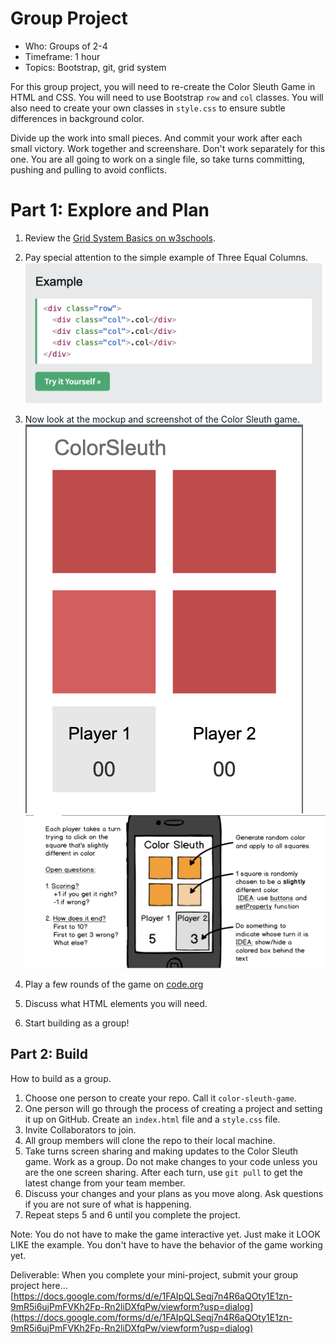 # Group Project

* Who: Groups of 2-4
* Timeframe: 1 hour
* Topics: Bootstrap, git, grid system

For this group project, you will need to re-create the Color Sleuth Game in HTML and CSS. You will need to use Bootstrap `row` and `col` classes. You will also need to create your own classes in `style.css` to ensure subtle differences in background color.

Divide up the work into small pieces. And commit your work after each small victory. Work together and screenshare. Don't work separately for this one. You are all going to work on a single file, so take turns committing, pushing and pulling to avoid conflicts.

# Part 1: Explore and Plan

1. Review the [Grid System Basics on w3schools](https://www.w3schools.com/bootstrap5/bootstrap_grid_basic.php). 
2. Pay special attention to the simple example of Three Equal Columns.
   ![Three Equal Columns Screenshot](../../../resources/starter-code/week-4/three-equal-columns-example-bootstrap.png)
3. Now look at the mockup and screenshot of the Color Sleuth game.
   ![Color Sleuth Screenshot](../../../resources/starter-code/week-4/screenshot-of-color-sleuth-game.png)
   ![Color Sleuth Mockup](../../../resources/starter-code/week-4/mockup-of-color-sleuth-game.png)

4. Play a few rounds of the game on [code.org](https://studio.code.org/courses/csp5-virtual/units/1/lessons/10/levels/1)

5. Discuss what HTML elements you will need.

6. Start building as a group!

## Part 2: Build

How to build as a group.

1. Choose one person to create your repo. Call it `color-sleuth-game`.
2. One person will go through the process of creating a project and setting it up on GitHub. Create an `index.html` file and a `style.css` file.
3. Invite Collaborators to join.
4. All group members will clone the repo to their local machine.
5. Take turns screen sharing and making updates to the Color Sleuth game. Work as a group. Do not make changes to your code unless you are the one screen sharing. After each turn, use `git pull` to get the latest change from your team member.
6. Discuss your changes and your plans as you move along. Ask questions if you are not sure of what is happening.
7. Repeat steps 5 and 6 until you complete the project.

Note: You do not have to make the game interactive yet. Just make it LOOK LIKE the example. You don't have to have the behavior of the game working yet.

Deliverable: When you complete your mini-project, submit your group project here... [https://docs.google.com/forms/d/e/1FAIpQLSeqj7n4R6aQOty1E1zn-9mR5i6ujPmFVKh2Fp-Rn2liDXfqPw/viewform?usp=dialog](https://docs.google.com/forms/d/e/1FAIpQLSeqj7n4R6aQOty1E1zn-9mR5i6ujPmFVKh2Fp-Rn2liDXfqPw/viewform?usp=dialog)

